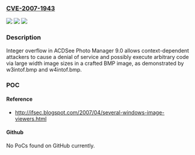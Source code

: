 ### [CVE-2007-1943](https://cve.mitre.org/cgi-bin/cvename.cgi?name=CVE-2007-1943)
![](https://img.shields.io/static/v1?label=Product&message=n%2Fa&color=blue)
![](https://img.shields.io/static/v1?label=Version&message=n%2Fa&color=blue)
![](https://img.shields.io/static/v1?label=Vulnerability&message=n%2Fa&color=brighgreen)

### Description

Integer overflow in ACDSee Photo Manager 9.0 allows context-dependent attackers to cause a denial of service and possibly execute arbitrary code via large width image sizes in a crafted BMP image, as demonstrated by w3intof.bmp and w4intof.bmp.

### POC

#### Reference
- http://ifsec.blogspot.com/2007/04/several-windows-image-viewers.html

#### Github
No PoCs found on GitHub currently.

